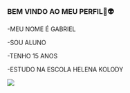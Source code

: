 ### BEM VINDO AO MEU PERFIL🤡👽

-MEU NOME É GABRIEL

-SOU ALUNO

-TENHO 15 ANOS

-ESTUDO NA ESCOLA HELENA KOLODY

![](https://media.tenor.com/79djON9nNhMAAAAC/0001.gif)
